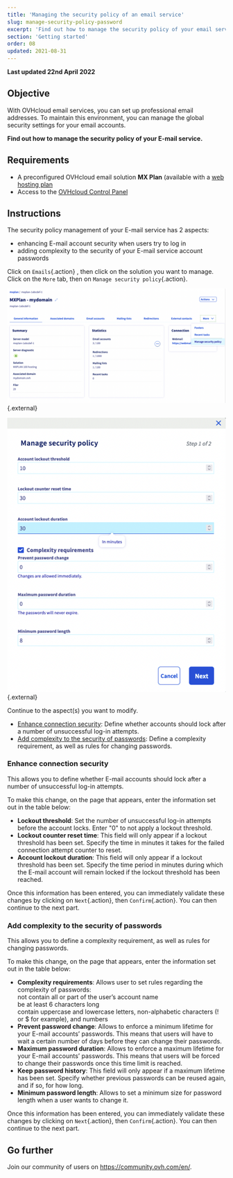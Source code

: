 ```yaml
---
title: 'Managing the security policy of an email service'
slug: manage-security-policy-password
excerpt: 'Find out how to manage the security policy of your email service'
section: 'Getting started'
order: 08
updated: 2021-08-31
---
```


**Last updated 22nd April 2022**

## Objective

With OVHcloud email services, you can set up professional email addresses. To maintain this environment, you can manage the global security settings for your email accounts.

**Find out how to manage the security policy of your E-mail service.**

## Requirements

- A preconfigured OVHcloud email solution **MX Plan** (available with a [web hosting plan](https://www.ovhcloud.com/asia/web-hosting/)
- Access to the [OVHcloud Control Panel](https://ca.ovh.com/auth/?action=gotomanager&from=https://www.ovh.com/asia/&ovhSubsidiary=asia)

## Instructions

The security policy management of your E-mail service has 2 aspects:

- enhancing E-mail account security when users try to log in
- adding complexity to the security of your E-mail service account passwords

Click on `Emails`{.action} , then click on the solution you want to manage. Click on the `More` tab, then on `Manage security policy`{.action}.

![email security](images/manage-security01.png){.external}

![email security](images/manage-security02.png){.external}

Continue to the aspect(s) you want to modify.

- [Enhance connection security](#enhanced-security): Define whether accounts should lock after a number of unsuccessful log-in attempts.
- [Add complexity to the security of passwords](#password-complexity): Define a complexity requirement, as well as rules for changing passwords.

### Enhance connection security <a name="enhanced-security"></a>

This allows you to define whether E-mail accounts should lock after a number of unsuccessful log-in attempts.

To make this change, on the page that appears, enter the information set out in the table below:

- **Lockout threshold**: Set the number of unsuccessful log-in attempts before the account locks. Enter "0" to not apply a lockout threshold.
- **Lockout counter reset time**: This field will only appear if a lockout threshold has been set. Specify the time in minutes it takes for the failed connection attempt counter to reset.
- **Account lockout duration**: This field will only appear if a lockout threshold has been set. Specify the time period in minutes during which the E-mail account will remain locked if the lockout threshold has been reached.

Once this information has been entered, you can immediately validate these changes by clicking on `Next`{.action}, then `Confirm`{.action}. You can then continue to the next part.

### Add complexity to the security of passwords <a name="password-complexity"></a>

This allows you to define a complexity requirement, as well as rules for changing passwords.

To make this change, on the page that appears, enter the information set out in the table below:

- **Complexity requirements**: Allows user to set rules regarding the complexity of passwords:<br> not contain all or part of the user’s account name <br>be at least 6 characters long<br> contain uppercase and lowercase letters, non-alphabetic characters (! or $ for example), and numbers
- **Prevent password change**: Allows to enforce a minimum lifetime for your E-mail accounts’ passwords. This means that users will have to wait a certain number of days before they can change their passwords.
- **Maximum password duration**: Allows to enforce a maximum lifetime for your E-mail accounts’ passwords. This means that users will be forced to change their passwords once this time limit is reached.
- **Keep password history**: This field will only appear if a maximum lifetime has been set. Specify whether previous passwords can be reused again, and if so, for how long.
- **Minimum password length**: Allows to set a minimum size for password length when a user wants to change it.

Once this information has been entered, you can immediately validate these changes by clicking on `Next`{.action}, then `Confirm`{.action}. You can then continue to the next part.


## Go further

Join our community of users on <https://community.ovh.com/en/>.
